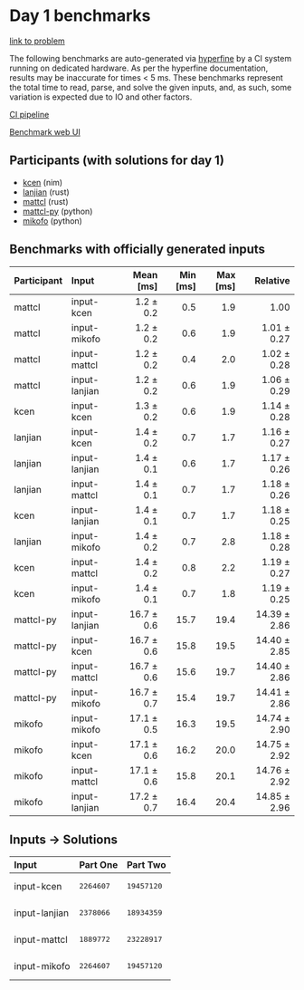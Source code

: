 # Day 1 benchmarks

[link to problem](https://adventofcode.com/2024/day/1)

The following benchmarks are auto-generated via
[hyperfine](https://github.com/sharkdp/hyperfine) by a CI system running on
dedicated hardware. As per the hyperfine documentation, results may be
inaccurate for times < 5 ms. These benchmarks represent the total time to read,
parse, and solve the given inputs, and, as such, some variation is expected due
to IO and other factors.

[CI pipeline](http://ci.papercode.net:8080/teams/main/pipelines/aoc2024)

[Benchmark web UI](https://aoc.ancalagon.black)


## Participants (with solutions for day 1)

- [kcen](https://github.com/kcen/aoc2024) (nim)
- [lanjian](https://github.com/lanjian/aoc-2024) (rust)
- [mattcl](https://github.com/mattcl/aoc2024) (rust)
- [mattcl-py](https://github.com/mattcl/aoc2024-py) (python)
- [mikofo](https://github.com/mikofo/aoc2024) (python)


## Benchmarks with officially generated inputs

| Participant | Input | Mean [ms] | Min [ms] | Max [ms] | Relative |
|:---|:---|---:|---:|---:|---:|
| mattcl | input-kcen | 1.2 ± 0.2 | 0.5 | 1.9 | 1.00 |
| mattcl | input-mikofo | 1.2 ± 0.2 | 0.6 | 1.9 | 1.01 ± 0.27 |
| mattcl | input-mattcl | 1.2 ± 0.2 | 0.4 | 2.0 | 1.02 ± 0.28 |
| mattcl | input-lanjian | 1.2 ± 0.2 | 0.6 | 1.9 | 1.06 ± 0.29 |
| kcen | input-kcen | 1.3 ± 0.2 | 0.6 | 1.9 | 1.14 ± 0.28 |
| lanjian | input-kcen | 1.4 ± 0.2 | 0.7 | 1.7 | 1.16 ± 0.27 |
| lanjian | input-lanjian | 1.4 ± 0.1 | 0.6 | 1.7 | 1.17 ± 0.26 |
| lanjian | input-mattcl | 1.4 ± 0.1 | 0.7 | 1.7 | 1.18 ± 0.26 |
| kcen | input-lanjian | 1.4 ± 0.1 | 0.7 | 1.7 | 1.18 ± 0.25 |
| lanjian | input-mikofo | 1.4 ± 0.2 | 0.7 | 2.8 | 1.18 ± 0.28 |
| kcen | input-mattcl | 1.4 ± 0.2 | 0.8 | 2.2 | 1.19 ± 0.27 |
| kcen | input-mikofo | 1.4 ± 0.1 | 0.7 | 1.8 | 1.19 ± 0.25 |
| mattcl-py | input-lanjian | 16.7 ± 0.6 | 15.7 | 19.4 | 14.39 ± 2.86 |
| mattcl-py | input-kcen | 16.7 ± 0.6 | 15.8 | 19.5 | 14.40 ± 2.85 |
| mattcl-py | input-mattcl | 16.7 ± 0.6 | 15.6 | 19.7 | 14.40 ± 2.86 |
| mattcl-py | input-mikofo | 16.7 ± 0.7 | 15.4 | 19.7 | 14.41 ± 2.86 |
| mikofo | input-mikofo | 17.1 ± 0.5 | 16.3 | 19.5 | 14.74 ± 2.90 |
| mikofo | input-kcen | 17.1 ± 0.6 | 16.2 | 20.0 | 14.75 ± 2.92 |
| mikofo | input-mattcl | 17.1 ± 0.6 | 15.8 | 20.1 | 14.76 ± 2.92 |
| mikofo | input-lanjian | 17.2 ± 0.7 | 16.4 | 20.4 | 14.85 ± 2.96 |


## Inputs -> Solutions

| Input | Part One | Part Two |
|:---|:---|:---|
|input-kcen|<pre>2264607</pre>|<pre>19457120</pre>|
|input-lanjian|<pre>2378066</pre>|<pre>18934359</pre>|
|input-mattcl|<pre>1889772</pre>|<pre>23228917</pre>|
|input-mikofo|<pre>2264607</pre>|<pre>19457120</pre>|